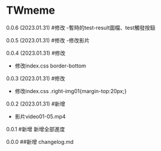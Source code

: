 # TWmeme
0.0.6 (2023.01.31)
#修改
-暫時的test-result圖檔、test觸發按鈕

0.0.5 (2023.01.31)
#修改
-修改影片

0.0.4 (2023.01.31)
#修改
- 修改index.css border-bottom

0.0.3 (2023.01.31)
#修改
- 修改index.css .right-img01{margin-top:20px;}

0.0.2 (2023.01.31)
#新增
- 影片video01-05.mp4

0.0.1
#新增
新增全部進度

0.0.0
##新增
changelog.md
